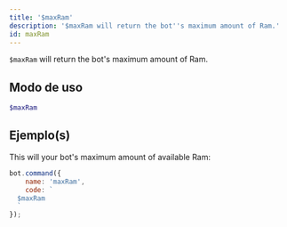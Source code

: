 ```yaml
---
title: '$maxRam'
description: '$maxRam will return the bot''s maximum amount of Ram.'
id: maxRam
---
```


`$maxRam` will return the bot's maximum amount of Ram.

## Modo de uso

```php
$maxRam
```

## Ejemplo(s)

This will your bot's maximum amount of available Ram:

```javascript
bot.command({
    name: 'maxRam',
    code: `
  $maxRam
  `
});
```
